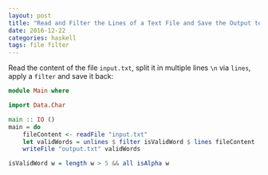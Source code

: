 ```yaml
---
layout: post
title: "Read and Filter the Lines of a Text File and Save the Output to Another File with Haskell"
date: 2016-12-22
categories: haskell
tags: file filter
---
```

Read the content of the file `input.txt`, split it in multiple lines `\n` via `lines`, apply a `filter` and save it back:

```haskell
module Main where

import Data.Char

main :: IO ()
main = do
    fileContent <- readFile "input.txt"
    let validWords = unlines $ filter isValidWord $ lines fileContent
    writeFile "output.txt" validWords

isValidWord w = length w > 5 && all isAlpha w
```
